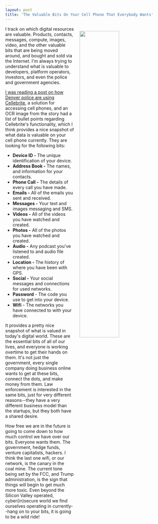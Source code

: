 ```yaml
---
layout: post
title: 'The Valuable Bits On Your Cell Phone That Everybody Wants'
---
```

<p><img style="padding: 15px;" src="http://kinlane-productions.s3.amazonaws.com/api_evangelist_site/blog/cell_phone_data.jpg" alt="" width="50%" align="right" /></p>
<p>I track on which digital resources are valuable. Products, contacts, messages, compute, images, video, and the other valuable bits that are being moved around, and bought and sold via the Internet. I'm always trying to understand what is valuable to developers, platform operators, investors, and even the police and government agencies.&nbsp;</p>
<p><a href="https://www.muckrock.com/news/archives/2017/apr/10/denver-police-cellebrite/">I was reading a post on how Denver police are using Cellebrite</a>, a solution for accessing cell phones, and an OCR image from the story had a list of bullet points regarding Cellebrite's functionality, which I think provides a nice snapshot of what data is valuable on your cell phone currently. They are looking for the following bits:</p>
<ul>
<li><strong>Device ID -</strong> The unique identification of your device.</li>
<li><strong>Address Book - </strong>The names, and information for your contacts.</li>
<li><strong>Phone Call -</strong> The details of every call you have made.</li>
<li><strong>Emails -</strong> All of the emails you sent and received.</li>
<li><strong>Messages -</strong> Your text and images messaging and SMS.</li>
<li><strong>Videos -</strong> All of the videos you have watched and created.</li>
<li><strong>Photos&nbsp;-</strong> All of the photos you have watched and created.</li>
<li><strong>Audio -</strong> Any podcast you've listened to and audio file created.</li>
<li><strong>Location - </strong>The history of where you have been with GPS.</li>
<li><strong>Social -</strong> Your social messages and connections for used networks.</li>
<li><strong>Password</strong> - The code you use to get into your device.</li>
<li><strong>Wifi</strong> - The networks you have connected to with your device.</li>
</ul>
<p>It provides a pretty nice snapshot of what is&nbsp;valued in today's digital world. These are the essential bits of all of our lives, and everyone is working overtime to get their hands on them. It's not just the government, every single company doing business online wants to get at these bits, connect the dots, and make money from them. Law enforcement is interested in the same bits, just for very different reasons--they have a very different business model than the startups, but they both have a shared desire.</p>
<p>How free we are in the future is going to come down to how much control we have over our bits. Everyone wants them. The government, hedge funds, venture capitalists, hackers. I think the last one wifi, or our network, is the canary in the coal mine. The current tone being set by the FCC, and Trump administration, is the sign that things will begin to get much more toxic. Even beyond the Silicon Valley operated, cyber(in)secure world we find ourselves operating in currently--hang on to your bits, it is going to be a wild ride!</p>
